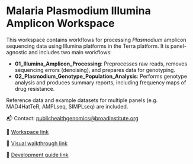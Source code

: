 # Malaria Plasmodium Illumina Amplicon Workspace

This workspace contains workflows for processing *Plasmodium* amplicon sequencing data using Illumina platforms in the Terra platform. It is panel-agnostic and includes two main workflows:

- **01_Illumina_Amplicon_Processing**: Preprocesses raw reads, removes sequencing errors (denoising), and prepares data for genotyping.
- **02_Plasmodium_Genotype_Population_Analysis**: Performs genotype analysis and produces summary reports, including frequency maps of drug resistance.

Reference data and example datasets for multiple panels (e.g. MAD4HatTeR, AMPLseq, SIMPLseq) are included.

📬 Contact: [publichealthgenomics@broadinstitute.org](mailto:publichealthgenomics@broadinstitute.org)

🔗 [Workspace link](https://publichealth.terra.bio/#workspaces/malaria-featured-workspaces/Malaria_Plasmodium_Illumina_Amplicon)

🔗 [Visual walkthrough link](https://github.com/broadinstitute/malaria/blob/main/Malaria_Plasmodium_Amplicon_Workspace_Walkthrough.pdf)

🔗 [Development guide link](https://github.com/broadinstitute/malaria/blob/main/Malaria_Plasmodium_Illumina_Amplicon_Development_Guide.pdf)
